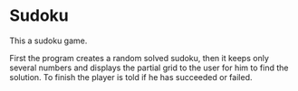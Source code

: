 # Sudoku
This a sudoku game.

First the program creates a random solved sudoku, then it keeps only several numbers and displays the partial grid to the user for him to find the solution. To finish the player is told if he has succeeded or failed.
